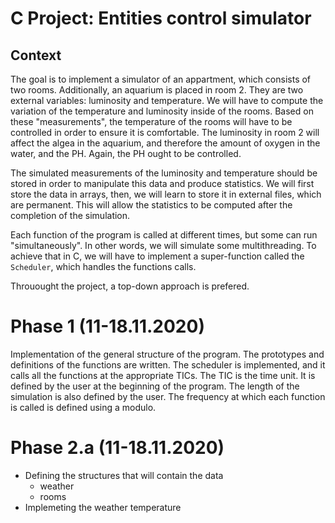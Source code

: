 # C Project: Entities control simulator

## Context

The goal is to implement a simulator of an appartment, which consists of two rooms. Additionally, an aquarium is placed in room 2. They are two external variables: luminosity and temperature. We will have to compute the variation of the temperature and luminosity inside of the rooms. Based on these "measurements", the temperature of the rooms will have to be controlled in order to ensure it is comfortable. The luminosity in room 2 will affect the algea in the aquarium, and therefore the amount of oxygen in the water, and the PH. Again, the PH ought to be controlled.

The simulated measurements of the luminosity and temperature should be stored in order to manipulate this data and produce statistics. We will first store the data in arrays, then, we will learn to store it in external files, which are permanent. This will allow the statistics to be computed after the completion of the simulation.

Each function of the program is called at different times, but some can run "simultaneously". In other words, we will simulate some multithreading. To achieve that in C, we will have to implement a super-function called the `Scheduler`, which handles the functions calls.

Throuought the project, a top-down approach is prefered.

# Phase 1 (11-18.11.2020)

Implementation of the general structure of the program. The prototypes and definitions of the functions are written. The scheduler is implemented, and it calls all the functions at the appropriate TICs. The TIC is the time unit. It is defined by the user at the beginning of the program. The length of the simulation is also defined by the user. The frequency at which each function is called is defined using a modulo.

# Phase 2.a (11-18.11.2020)

- Defining the structures that will contain the data
    - weather
    - rooms
- Implemeting the weather temperature